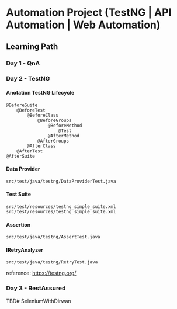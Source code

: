 # Automation Project (TestNG | API Automation | Web Automation)

## Learning Path

### Day 1 - QnA

### Day 2 - TestNG

#### Anotation TestNG Lifecycle
```
@BeforeSuite
    @BeforeTest
        @BeforeClass
            @BeforeGroups
                @BeforeMethod
                    @Test
                @AfterMethod
            @AfterGroups
        @AfterClass
    @AfterTest
@AfterSuite
```

#### Data Provider
```src/test/java/testng/DataProviderTest.java```

#### Test Suite
```src/test/resources/testng_simple_suite.xml```
```src/test/resources/testng_simple_suite.xml```

#### Assertion
```src/test/java/testng/AssertTest.java```

#### IRetryAnalyzer
```src/test/java/testng/RetryTest.java```

reference: https://testng.org/

### Day 3 - RestAssured

TBD#   S e l e n i u m W i t h D i r w a n  
 